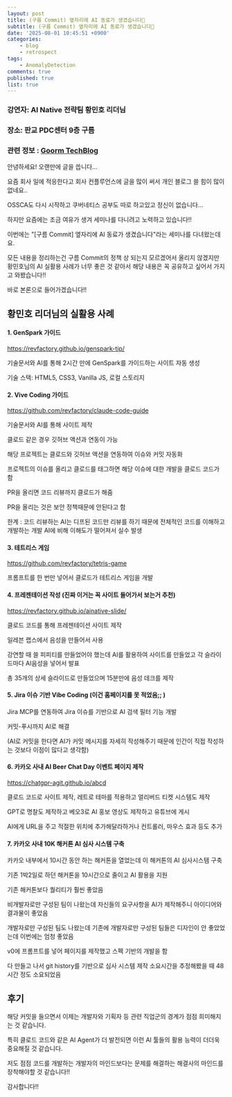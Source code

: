 ```yaml
---
layout: post
title: (구름 Commit) 옆자리에 AI 동료가 생겼습니다🤖
subtitle: (구름 Commit) 옆자리에 AI 동료가 생겼습니다🤖
date: '2025-08-01 10:45:51 +0900'
categories:
    - blog
    - retrospect
tags:
    - AnomalyDetection
comments: true
published: true
list: true
---
```


<style>
.card-link {
    text-decoration: none;
    color: inherit;
    display: block;
    width: fit-content;
    transition: transform 0.2s ease;
}
.card-link:hover {
    transform: translateY(-2px);
}
.card-link img {
    border: 1px solid #e1e4e8;  /* 테두리 추가 */
    border-radius: 8px;  /* 모서리 둥글게 */
    box-shadow: 0 2px 8px rgba(0, 0, 0, 0.1);  /* 그림자 효과 */
    max-width: 100%;  /* 반응형을 위한 최대 너비 설정 */
    height: auto;  /* 비율 유지 */
}
</style>

### 강연자: AI Native 전략팀 황민호 리더님

### 장소: 판교 PDC센터 9층 구름

### 관련 정보 : [Goorm TechBlog](https://tech.goorm.io/category/commit-ko/seminar-ko/)

안녕하세요! 오랜만에 글을 씁니다...

요즘 회사 일에 적응한다고 회사 컨플루언스에 글을 많이 써서 개인 블로그 쓸 힘이 많이 없네요..

OSSCA도 다시 시작하고 쿠버네티스 공부도 따로 하고있고 정신이 없습니다...

하지만 요즘에는 조금 여유가 생겨 세미나를 다니려고 노력하고 있습니다!!

이번에는 "[구름 Commit] 옆자리에 AI 동료가 생겼습니다"라는 세미나를 다녀왔는데요.

모든 내용을 정리하는건 구름 Commit의 정책 상 되는지 모르겠어서 올리지 않겠지만 황민호님의 AI 실활용 사례가 너무 좋은 것 같아서 해당 내용은 꼭 공유하고 싶어서 가지고 와봤습니다!!

바로 본론으로 들어가겠습니다!!

## 황민호 리더님의 실활용 사례
#### 1. GenSpark 가이드

https://revfactory.github.io/genspark-tip/

기술문서와 AI를 통해 2시간 만에 GenSpark를 가이드하는 사이트 자동 생성

기술 스택: HTML5, CSS3, Vanilla JS, 로컬 스토리지

#### 2. Vive Coding 가이드

https://github.com/revfactory/claude-code-guide

기술문서와 AI를 통해 사이트 제작

클로드 같은 경우 깃허브 액션과 연동이 가능

해당 프로젝트는 클로드와 깃허브 액션을 연동하여 이슈와 커밋 자동화

프로젝트의 이슈를 올리고 클로드를 태그하면 해당 이슈에 대한 개발을 클로드 코드가 함

PR을 올리면 코드 리뷰까지 클로드가 해줌

PR을 올리는 것은 보안 정책때문에 안된다고 함

한계 : 코드 리뷰하는 AI는 디프된 코드만 리뷰를 하기 때문에 전체적인 코드를 이해하고 개발하는 개발 AI에 비해 이해도가 떨어져서 실수 발생

#### 3. 테트리스 게임

https://github.com/revfactory/tetris-game

프롬프트를 한 번만 넣어서 클로드가 테트리스 게임을 개발

#### 4. 프레젠테이션 작성 (진짜 이거는 꼭 사이트 들어가서 보는거 추천)

https://revfactory.github.io/ainative-slide/

클로드 코드를 통해 프레젠테이션 사이트 제작

일레븐 랩스에서 음성을 만들어서 사용

강연할 때 쓸 피피티를 만들었어야 했는데 AI를 활용하여 사이트를 만들었고 각 슬라이드마다 AI음성을 넣어서 발표

총 35개의 상세 슬라이드로 만들었으며 15분만에 음성 데크를 제작

#### 5. Jira 이슈 기반 Vibe Coding (이건 홈페이지를 못 적었음;; )

Jira MCP를 연동하여 Jira 이슈를 기반으로 AI 검색 필터 기능 개발

커밋-푸시까지 AI로 해결

(AI로 커밋을 한다면 AI가 커밋 메시지를 자세히 작성해주기 때문에 인간이 직접 작성하는 것보다 이점이 많다고 생각함)

#### 6. 카카오 사내 AI Beer Chat Day 이벤트 페이지 제작

https://chatgpr-agit.github.io/abcd

클로드 코드로 사이트 제작, 레트로 테마를 적용하고 얼리버드 티켓 시스템도 제작

GPT로 명찰도 제작하고 베오3로 AI 홍보 영상도 제작하고 유튜브에 게시

AI에게 URL을 주고 적절한 위치에 추가해달라하거나 컨트롤러, 마우스 효과 등도 추가

#### 7. 카카오 사내 10K 해커톤 AI 심사 시스템 구축

카카오 내부에서 10시간 동안 하는 해커톤을 열었는데 이 해커톤의 AI 심사시스템 구축

기존 1박2일로 하던 해커톤을 10시간으로 줄이고 AI 활용을 지원

기존 해커톤보다 퀄리티가 훨씬 좋았음

비개발자로만 구성된 팀이 나왔는데 자신들의 요구사항을 AI가 제작해주니 아이디어와 결과물이 좋았음

개발자로만 구성된 팀도 나왔는데 기존에 개발자로만 구성된 팀들은 디자인이 안 좋았었는데 이번에는 엄청 좋았음

v0에 프롬프트를 넣어 페이지를 제작했고 스펙 기반의 개발을 함

다 만들고 나서 git history를 기반으로 심사 시스템 제작 소요시간을 추정해봤을 때 48시간 정도 소요되었음

## 후기

해당 커밋을 들으면서 이제는 개발자와 기획자 등 관련 직업군의 경계가 점점 희미해지는 것 같습니다.

특히 클로드 코드와 같은 AI Agent가 더 발전되면 이런 AI 툴들의 활용 능력이 더더욱 중요해질 것 같습니다.

저도 점점 코드를 개발하는 개발자의 마인드보다는 문제를 해결하는 해결사의 마인드를 장착해야할 것 같습니다!!

감사합니다!!